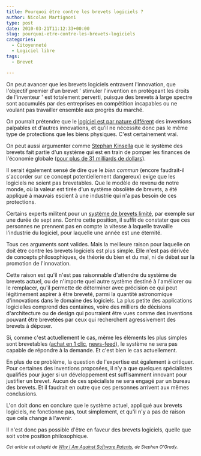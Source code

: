 ```yaml
---
title: Pourquoi être contre les brevets logiciels ?
author: Nicolas Martignoni
type: post
date: 2010-03-21T11:12:33+00:00
slug: pourquoi-etre-contre-les-brevets-logiciels
categories:
  - Citoyenneté
  - Logiciel libre
tags:
  - Brevet

---
```

On peut avancer que les brevets logiciels entravent l'innovation, que l'objectif premier d'un brevet ' stimuler l'invention en protégeant les droits de l'inventeur ' est totalement perverti, puisque des brevets à large spectre sont accumulés par des entreprises en compétition incapables ou ne voulant pas travailler ensemble aux progrès du marché.

On pourrait prétendre que le [logiciel est par nature différent][1] des inventions palpables et d'autres innovations, et qu'il ne nécessite donc pas le même type de protections que les biens physiques. C'est certainement vrai.

On peut aussi argumenter comme [Stephan Kinsella][2] que le système des brevets fait partie d'un système qui est en train de pomper les finances de l'économie globale ([pour plus de 31 milliards de dollars][3]).

Il serait également sensé de dire que le _bien commun_ (encore faudrait-il s'accorder sur ce concept potentiellement dangereux) exige que les logiciels ne soient pas brevetables. Que le modèle de revenu de notre monde, où la valeur est tirée d'un système obsolète de brevets, a été appliqué à mauvais escient à une industrie qui n'a pas besoin de ces protections.

Certains experts militent pour un [système de brevets limité][4], par exemple sur une durée de sept ans. Contre cette position, il suffit de constater que ces personnes ne prennent pas en compte la vitesse à laquelle travaille l'industrie du logiciel, pour laquelle une année est une éternité.

Tous ces arguments sont valides. Mais la meilleure raison pour laquelle on doit être contre les brevets logiciels est plus simple. Elle n'est pas dérivée de concepts philosophiques, de théorie du bien et du mal, ni de débat sur la promotion de l'innovation.

Cette raison est qu'il n'est pas raisonnable d'attendre du système de brevets actuel, ou de n'importe quel autre système destiné à l'améliorer ou le remplacer, qu'il permette de déterminer avec précision ce qui peut légitimement aspirer à être breveté, parmi la quantité astronomique d'innovations dans le domaine des logiciels. La plus petite des applications logicielles comprend des centaines, voire des milliers de décisions d'architecture ou de design qui pourraient être vues comme des inventions pouvant être brevetées par ceux qui recherchent agressivement des brevets à déposer.

Si, comme c'est actuellement le cas, même les éléments les plus simples sont brevetables ([achat en 1 clic][5], [news-feed][6]), le système ne sera pas capable de répondre à la demande. Et c'est bien le cas actuellement.

En plus de ce problème, la question de l'expertise est également à critiquer. Pour certaines des inventions proposées, il n'y a que quelques spécialistes qualifiés pour juger si un développement est suffisamment innovant pour justifier un brevet. Aucun de ces spécialiste ne sera engagé par un bureau des brevets. Et il faudrait en outre que ces personnes arrivent aux mêmes conclusions.

L'on doit donc en conclure que le système actuel, appliqué aux brevets logiciels, ne fonctionne pas, tout simplement, et qu'il n'y a pas de raison que cela change à l'avenir.

Il n'est donc pas possible d'être en faveur des brevets logiciels, quelle que soit votre position philosophique.

_<small>Cet article est adapté de <a href="http://redmonk.com/sogrady/2010/03/19/software-patents/">Why I Am Against Software Patents</a>, de Stephen O'Grady.</small>_

 [1]: http://www.unionsquareventures.com/2010/02/software-patents-are-the-problem-not-the-answer.php
 [2]: http://mises.org/articles.aspx?AuthorId=301
 [3]: http://mises.org/daily/4018
 [4]: http://entrepreneur.venturebeat.com/2010/03/04/in-favor-of-software-patents/
 [5]: http://www.techflash.com/seattle/2010/03/amazons_1-click_patent_confirmed_following_re-exam.html
 [6]: http://www.cnn.com/2010/TECH/02/26/facebook.patent/index.html